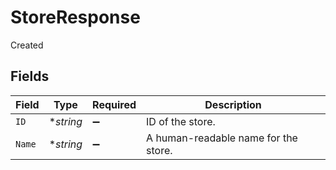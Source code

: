 # StoreResponse

Created


## Fields

| Field                                | Type                                 | Required                             | Description                          |
| ------------------------------------ | ------------------------------------ | ------------------------------------ | ------------------------------------ |
| `ID`                                 | **string*                            | :heavy_minus_sign:                   | ID of the store.                     |
| `Name`                               | **string*                            | :heavy_minus_sign:                   | A human-readable name for the store. |